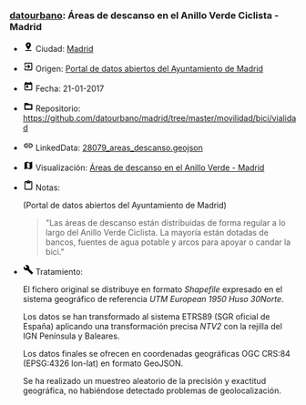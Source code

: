 ### [datourbano](https://github.com/datourbano): Áreas de descanso en el Anillo Verde Ciclista - Madrid

* ![](https://raw.githubusercontent.com/datourbano/simbologia/master/_/ubicacion_18.png) Ciudad: [Madrid](https://datourbano.github.io/madrid)
* ![](https://raw.githubusercontent.com/datourbano/simbologia/master/_/origen_18.png) Origen: [Portal de datos abiertos del Ayuntamiento de Madrid](http://datos.madrid.es/portal/site/egob/menuitem.c05c1f754a33a9fbe4b2e4b284f1a5a0/?vgnextoid=ded03ff2568f4410VgnVCM1000000b205a0aRCRD&vgnextchannel=374512b9ace9f310VgnVCM100000171f5a0aRCRD&vgnextfmt=default)
* ![](https://raw.githubusercontent.com/datourbano/simbologia/master/_/calendario_18.png) Fecha: 21-01-2017
* ![](https://raw.githubusercontent.com/datourbano/simbologia/master/_/carpeta_18.png) Repositorio: https://github.com/datourbano/madrid/tree/master/movilidad/bici/vialidad
* ![](https://raw.githubusercontent.com/datourbano/simbologia/master/_/enlace_18.png) LinkedData: [28079_areas_descanso.geojson](https://raw.githubusercontent.com/datourbano/madrid/master/movilidad/bici/vialidad/28079_areas_descanso.geojson)
* ![](https://raw.githubusercontent.com/datourbano/simbologia/master/_/mapa_18.png) Visualización: [Áreas de descanso en el Anillo Verde - Madrid](https://datourbano.github.io/madrid/movilidad/bici/vialidad/28079_areas_descanso)
* ![](https://raw.githubusercontent.com/datourbano/simbologia/master/_/notas_18.png) Notas:

  (Portal de datos abiertos del Ayuntamiento de Madrid)
  > "Las áreas de descanso están distribuidas de forma regular a lo largo del Anillo Verde Ciclista. La mayoría están dotadas de bancos, fuentes de agua potable y arcos para apoyar o candar la bici."
* ![](https://raw.githubusercontent.com/datourbano/simbologia/master/_/herramienta_18.png) Tratamiento:

  El fichero original se distribuye en formato *Shapefile* expresado en el sistema geográfico de referencia *UTM European 1950 Huso 30Norte*.

  Los datos se han transformado al sistema ETRS89 (SGR oficial de España) aplicando una transformación precisa *NTV2* con la rejilla del IGN Península y Baleares.

  Los datos finales se ofrecen en coordenadas geográficas OGC CRS:84 (EPSG:4326 lon-lat) en formato GeoJSON.

  Se ha realizado un muestreo aleatorio de la precisión y exactitud geográfica, no habiéndose detectado problemas de geolocalización.
 